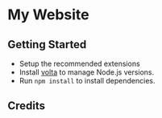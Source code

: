 # My Website

## Getting Started
- Setup the recommended extensions
- Install [volta](https://volta.sh/) to manage Node.js versions.
- Run `npm install` to install dependencies.

## Credits
